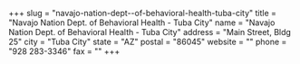 +++
slug = "navajo-nation-dept--of-behavioral-health-tuba-city"
title = "Navajo Nation Dept. of Behavioral Health - Tuba City"
name = "Navajo Nation Dept. of Behavioral Health - Tuba City"
address = "Main Street, Bldg 25"
city = "Tuba City"
state = "AZ"
postal = "86045"
website = ""
phone = "928 283-3346"
fax = ""
+++
